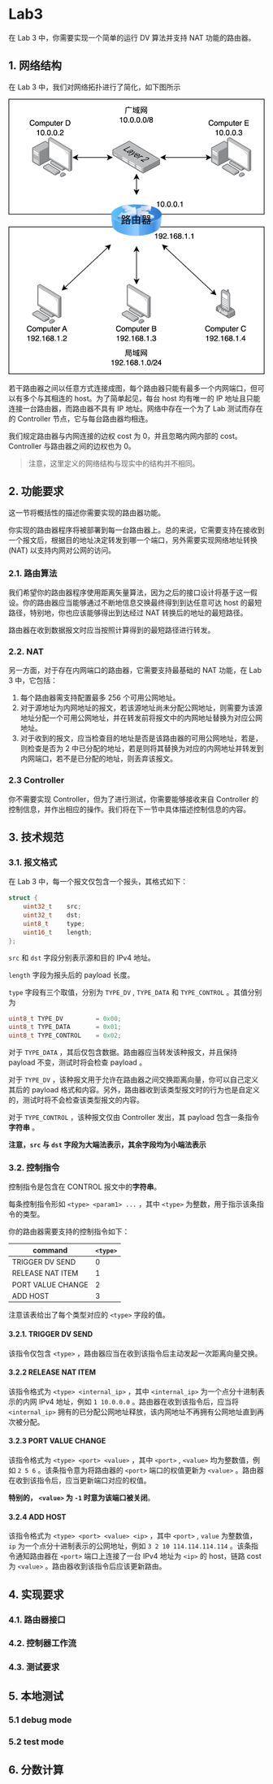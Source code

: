 # Lab3

在 Lab 3 中，你需要实现一个简单的运行 DV 算法并支持 NAT 功能的路由器。

## 1. 网络结构

在 Lab 3 中，我们对网络拓扑进行了简化，如下图所示

![](net.png)

若干路由器之间以任意方式连接成图，每个路由器只能有最多一个内网端口，但可以有多个与其相连的 host。为了简单起见，每台 host 均有唯一的 IP 地址且只能连接一台路由器，而路由器不具有 IP 地址。网络中存在一个为了 Lab 测试而存在的 Controller 节点，它与每台路由器均相连。 

我们规定路由器与内网连接的边权 cost 为 0，并且忽略内网内部的 cost。 Controller 与路由器之间的边权也为 0。

> 注意，这里定义的网络结构与现实中的结构并不相同。


## 2. 功能要求

这一节将概括性的描述你需要实现的路由器功能。

你实现的路由器程序将被部署到每一台路由器上。总的来说，它需要支持在接收到一个报文后，根据目的地址决定转发到哪一个端口，另外需要实现网络地址转换 (NAT) 以支持内网对公网的访问。

### 2.1. 路由算法

我们希望你的路由器程序使用距离矢量算法，因为之后的接口设计将基于这一假设。你的路由器应当能够通过不断地信息交换最终得到到达任意可达 host 的最短路径，特别地，你也应该能够得出到达经过 NAT 转换后的地址的最短路径。

路由器在收到数据报文时应当按照计算得到的最短路径进行转发。

### 2.2. NAT

另一方面，对于存在内网端口的路由器，它需要支持最基础的 NAT 功能，在 Lab 3 中，它包括：

1. 每个路由器需支持配置最多 256 个可用公网地址。
2. 对于源地址为内网地址的报文，若该源地址尚未分配公网地址，则需要为该源地址分配一个可用公网地址，并在转发前将报文中的内网地址替换为对应公网地址。
3. 对于收到的报文，应当检查目的地址是否是该路由器的可用公网地址，若是，则检查是否为 2 中已分配的地址，若是则将其替换为对应的内网地址并转发到内网端口，若不是已分配的地址，则丢弃该报文。

### 2.3 Controller

你不需要实现 Controller，但为了进行测试，你需要能够接收来自 Controller 的控制信息，并作出相应的操作。我们将在下一节中具体描述控制信息的内容。

## 3. 技术规范

### 3.1. 报文格式

在 Lab 3 中，每一个报文仅包含一个报头，其格式如下：

```cpp
struct {
    uint32_t    src;
    uint32_t    dst;
    uint8_t     type;
    uint16_t    length;
};
```

`src` 和 `dst` 字段分别表示源和目的 IPv4 地址。

`length` 字段为报头后的 payload 长度。

`type` 字段有三个取值，分别为 `TYPE_DV` , `TYPE_DATA` 和 `TYPE_CONTROL` 。其值分别为

```cpp
uint8_t TYPE_DV         = 0x00;
uint8_t TYPE_DATA       = 0x01;
uint8_t TYPE_CONTROL    = 0x02;
```

对于 `TYPE_DATA` ，其后仅包含数据。路由器应当转发该种报文，并且保持 payload 不变，测试时将会检查 payload 。

对于 `TYPE_DV` ，该种报文用于允许在路由器之间交换距离向量，你可以自己定义其后的 payload 格式和内容。另外，路由器收到该类型报文时的行为也是自定义的，测试时将不会检查该类型报文的内容。

对于 `TYPE_CONTROL` ，该种报文仅由 Controller 发出，其 payload 包含一条指令**字符串** 。

**注意，`src` 与 `dst` 字段为大端法表示，其余字段均为小端法表示**

### 3.2. 控制指令

控制指令是包含在 CONTROL 报文中的**字符串**。

每条控制指令形如 `<type> <param1> ...` ，其中 `<type>` 为整数，用于指示该条指令的类型。

你的路由器需要支持的控制指令如下：

|  command          | `<type>`  |
|  ----             | ----      |
| TRIGGER DV SEND   |  0     |
| RELEASE NAT ITEM  |  1     |
| PORT VALUE CHANGE |  2     |
| ADD HOST          |  3     |

注意该表给出了每个类型对应的 `<type>` 字段的值。

#### 3.2.1. TRIGGER DV SEND

该指令仅包含 `<type>` ，路由器应当在收到该指令后主动发起一次距离向量交换。

#### 3.2.2 RELEASE NAT ITEM

该指令格式为 `<type> <internal_ip>` ，其中 `<internal_ip>` 为一个点分十进制表示的内网 IPv4 地址，例如 `1 10.0.0.0` 。路由器在收到该指令后，应当将 `<internal_ip>` 拥有的已分配公网地址释放，该内网地址不再拥有公网地址直到再次被分配。

#### 3.2.3 PORT VALUE CHANGE

该指令格式为 `<type> <port> <value>` ，其中 `<port>` , `<value>` 均为整数值，例如 `2 5 6` 。该条指令意为将路由器的 `<port>` 端口的权值更新为 `<value>` 。路由器在收到该指令后，应当更新端口对应的权值。

**特别的， `<value>` 为 `-1` 时意为该端口被关闭**。

#### 3.2.4 ADD HOST

该指令格式为 `<type> <port> <value> <ip>` ，其中 `<port>` , `value` 为整数值， `ip` 为一个点分十进制表示的公网地址，例如 `3 2 10 114.114.114.114` 。该条指令通知路由器在 `<port>` 端口上连接了一台 IPv4 地址为 `<ip>` 的 host，链路 cost 为 `<value>` 。路由器收到该指令后应该更新路由。

## 4. 实现要求

### 4.1. 路由器接口

### 4.2. 控制器工作流

### 4.3. 测试要求

## 5. 本地测试

### 5.1 debug mode

### 5.2 test mode

## 6. 分数计算

